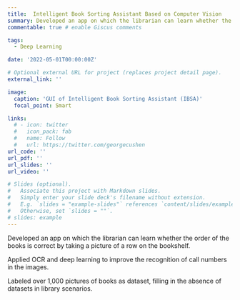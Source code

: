 ```yaml
---
title:  Intelligent Book Sorting Assistant Based on Computer Vision
summary: Developed an app on which the librarian can learn whether the order of the books is correct by taking a picture of a row on the bookshelf.
commentable: true # enable Giscus comments

tags:
  - Deep Learning

date: '2022-05-01T00:00:00Z'

# Optional external URL for project (replaces project detail page).
external_link: ''

image:
  caption: 'GUI of Intelligent Book Sorting Assistant (IBSA)'
  focal_point: Smart

links:
  # - icon: twitter
  #   icon_pack: fab
  #   name: Follow
  #   url: https://twitter.com/georgecushen
url_code: ''
url_pdf: ''
url_slides: ''
url_video: ''

# Slides (optional).
#   Associate this project with Markdown slides.
#   Simply enter your slide deck's filename without extension.
#   E.g. `slides = "example-slides"` references `content/slides/example-slides.md`.
#   Otherwise, set `slides = ""`.
# slides: example
---
```


Developed an app on which the librarian can learn whether the order of the books is correct by taking a picture of a row on the bookshelf.

Applied OCR and deep learning to improve the recognition of call numbers in the images. 

Labeled over 1,000 pictures of books as dataset, filling in the absence of datasets in library scenarios.





